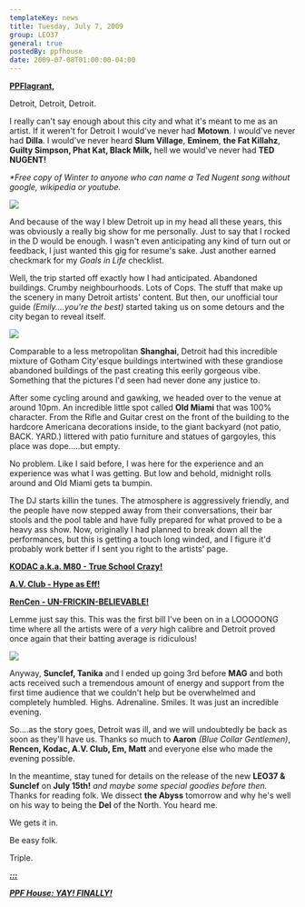 ```yaml
---
templateKey: news
title: Tuesday, July 7, 2009
group: LEO37
general: true
postedBy: ppfhouse
date: 2009-07-08T01:00:00-04:00
---
```

[**PPFlagrant,**](http://www.myspace.com/ppfhouse)

Detroit, Detroit, Detroit.

I really can't say enough about this city and what it's meant to me as an artist. If it weren't for Detroit I would've never had **Motown**. I would've never had **Dilla**. I would've never heard **Slum Village**, **Eminem**, **the Fat Killahz**, **Guilty Simpson, Phat Kat, Black Milk,** hell we would've never had **TED NUGENT!**

*\*Free copy of Winter to anyone who can name a Ted Nugent song without google, wikipedia or youtube.*

*![](http://www.jossip.com/wp/docs/2009/01/ted-nugent.jpg)*

And because of the way I blew Detroit up in my head all these years, this was obviously a really big show for me personally. Just to say that I rocked in the D would be enough. I wasn't even anticipating any kind of turn out or feedback, I just wanted this gig for resume's sake. Just another earned checkmark for my *Goals in Life* checklist.

Well, the trip started off exactly how I had anticipated. Abandoned buildings. Crumby neighbourhoods. Lots of Cops. The stuff that make up the scenery in many Detroit artists' content. But then, our unofficial tour guide *(Emily....you're the best)* started taking us on some detours and the city began to reveal itself.

![](http://4.bp.blogspot.com/_PUoIm_a8734/R-JHJEez1sI/AAAAAAAAAOc/FCEL45b8mBs/s400/Detroit%2B%2BMichigan.jpg)

Comparable to a less metropolitan **Shanghai**, Detroit had this incredible mixture of Gotham City'esque buildings intertwined with these grandiose abandoned buildings of the past creating this eerily gorgeous vibe. Something that the pictures I'd seen had never done any justice to.

After some cycling around and gawking, we headed over to the venue at around 10pm. An incredible little spot called **Old Miami** that was 100% character. From the Rifle and Guitar crest on the front of the building to the hardcore Americana decorations inside, to the giant backyard (not patio, BACK. YARD.) littered with patio furniture and statues of gargoyles, this place was dope.....but empty.

No problem. Like I said before, I was here for the experience and an experience was what I was getting. But low and behold, midnight rolls around and Old Miami gets ta bumpin.

The DJ starts killin the tunes. The atmosphere is aggressively friendly, and the people have now stepped away from their conversations, their bar stools and the pool table and have fully prepared for what proved to be a heavy ass show. Now, originally I had planned to break down all the performances, but this is getting a touch long winded, and I figure it'd probably work better if I sent you right to the artists' page.

[**KODAC a.k.a. M80 - True School Crazy!** ](http://www.myspace.com/kodacakam80)

[**A.V. Club - Hype as Eff!** ](http://www.itsavbaby.blogspot.com/)

[**RenCen - UN-FRICKIN-BELIEVABLE!** ](http://www.myspace.com/rencenrocks)

Lemme just say this. This was the first bill I've been on in a LOOOOONG time where all the artists were of a *very* high calibre and Detroit proved once again that their batting average is ridiculous!

![](http://c4.ac-images.myspacecdn.com/images02/51/l_e791dd268e3449809c641af4a9961b87.jpg)

Anyway, **Sunclef, Tanika** and I ended up going 3rd before **MAG** and both acts received such a tremendous amount of energy and support from the first time audience that we couldn't help but be overwhelmed and completely humbled. Highs. Adrenaline. Smiles. It was just an incredible evening.

So....as the story goes, Detroit was ill, and we will undoubtedly be back as soon as they'll have us. Thanks so much to **Aaron** *(Blue Collar Gentlemen)*, **Rencen, Kodac, A.V. Club, Em, Matt** and everyone else who made the evening possible.

In the meantime, stay tuned for details on the release of the new **LEO37 &amp; Sunclef** on **July 15th!** *and maybe some special goodies before then.* Thanks for reading folk. We dissect **the Abyss** tomorrow and why he's well on his way to being the **Del** of the North. You heard me.

We gets it in.

Be easy folk.

Triple.

[***:::*** ](http://illroots.com/2009/07/01/kamaal-the-abstract-is-being-released/)

[***PPF House: YAY! FINALLY!*** ](http://illroots.com/2009/07/01/kamaal-the-abstract-is-being-released/)